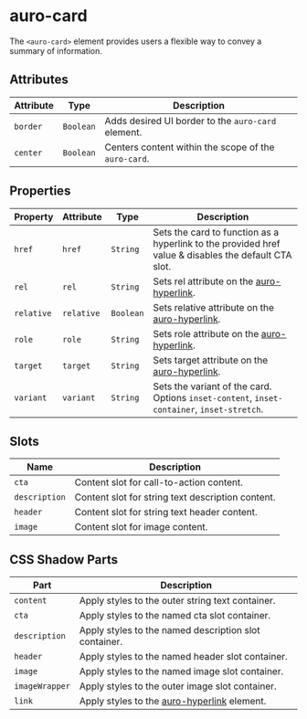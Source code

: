 # auro-card

The `<auro-card>` element provides users a flexible way to convey a summary of information.

## Attributes

| Attribute | Type      | Description                                      |
|-----------|-----------|--------------------------------------------------|
| `border`  | `Boolean` | Adds desired UI border to the `auro-card` element. |
| `center`  | `Boolean` | Centers content within the scope of the `auro-card`. |

## Properties

| Property  | Attribute | Type     | Description                                      |
|-----------|-----------|----------|--------------------------------------------------|
| `href`    | `href`    | `String` | Sets the card to function as a hyperlink to the provided href value & disables the default CTA slot. |
| `rel`     | `rel`     | `String` | Sets rel attribute on the [auro-hyperlink](https://auro.alaskaair.com/components/auro/hyperlink/api#rel). |
| `relative` | `relative` | `Boolean` | Sets relative attribute on the [auro-hyperlink](https://auro.alaskaair.com/components/auro/hyperlink/api#relative). |
| `role`    | `role`    | `String` | Sets role attribute on the [auro-hyperlink](https://auro.alaskaair.com/components/auro/hyperlink/api#role). |
| `target`  | `target`  | `String` | Sets target attribute on the [auro-hyperlink](https://auro.alaskaair.com/components/auro/hyperlink/api#target). |
| `variant` | `variant` | `String` | Sets the variant of the card. Options `inset-content`, `inset-container`, `inset-stretch`. |

## Slots

| Name          | Description                                      |
|---------------|--------------------------------------------------|
| `cta`         | Content slot for call-to-action content.         |
| `description` | Content slot for string text description content. |
| `header`      | Content slot for string text header content.     |
| `image`       | Content slot for image content.                  |

## CSS Shadow Parts

| Part           | Description                                      |
|----------------|--------------------------------------------------|
| `content`      | Apply styles to the outer string text container. |
| `cta`          | Apply styles to the named cta slot container.    |
| `description`  | Apply styles to the named description slot container. |
| `header`       | Apply styles to the named header slot container. |
| `image`        | Apply styles to the named image slot container.  |
| `imageWrapper` | Apply styles to the outer image slot container.  |
| `link`         | Apply styles to the [auro-hyperlink](https://auro.alaskaair.com/components/auro/hyperlink/api#link) element. |
